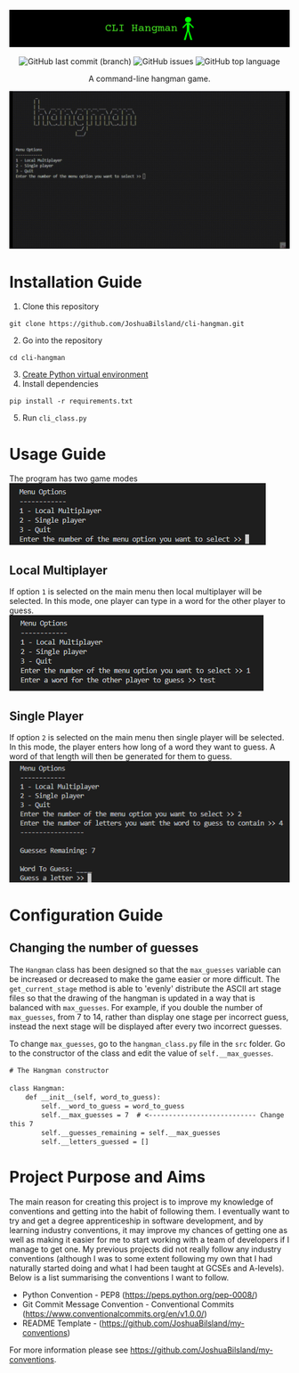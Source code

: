 ![Project banner](res/banner.png)

<div align="center">
    <img alt="GitHub last commit (branch)" src="https://img.shields.io/github/last-commit/JoshuaBilsland/cli-hangman/main">
    <img alt="GitHub issues" src="https://img.shields.io/github/issues/JoshuaBilsland/cli-hangman">
    <img alt="GitHub top language" src="https://img.shields.io/github/languages/top/JoshuaBilsland/cli-hangman">
    <p>A command-line hangman game.</p>
</div>



![Gif showing a demo of the program](res/demo.gif)

# Installation Guide
1. Clone this repository
```
git clone https://github.com/JoshuaBilsland/cli-hangman.git
```
2. Go into the repository
```
cd cli-hangman
```
3. [Create Python virtual environment](https://youtu.be/KxvKCSwlUv8)
4. Install dependencies
```
pip install -r requirements.txt
```
5. Run `cli_class.py`
   
# Usage Guide
The program has two game modes  
![Image showing the main menu](res/usage_guide_menu_options.png)
## Local Multiplayer
If option `1` is selected on the main menu then local multiplayer will be selected. In this mode, one player can type in a word for the other player to guess.  
![Image showing local multiplayer be selected](res/usage_guide_local_multiplayer.png)
## Single Player
If option `2` is selected on the main menu then single player will be selected. In this mode, the player enters how long of a word they want to guess. A word of that length will then be generated for them to guess.  
![Image showing single player be selected](res/usage_guide_single_player.png)

# Configuration Guide
## Changing the number of guesses
The `Hangman` class has been designed so that the `max_guesses` variable can be increased or decreased to make the game easier or more difficult. The `get_current_stage` method is able to 'evenly' distribute the ASCII art stage files so that the drawing of the hangman is updated in a way that is balanced with `max_guesses`. For example, if you double the number of `max_guesses`, from 7 to 14, rather than display one stage per incorrect guess, instead the next stage will be displayed after every two incorrect guesses.

To change `max_guesses`, go to the `hangman_class.py` file in the `src` folder. Go to the constructor of the class and edit the value of `self.__max_guesses`.

```
# The Hangman constructor

class Hangman:
    def __init__(self, word_to_guess):
        self.__word_to_guess = word_to_guess
        self.__max_guesses = 7  # <--------------------------- Change this 7
        self.__guesses_remaining = self.__max_guesses
        self.__letters_guessed = []
```

# Project Purpose and Aims
The main reason for creating this project is to improve my knowledge of conventions and getting into the habit of following them. I eventually want to try and get a degree apprenticeship in software development, and by learning industry conventions, it may improve my chances of getting one as well as making it easier for me to start working with a team of developers if I manage to get one. My previous projects did not really follow any industry conventions (although I was to some extent following my own that I had naturally started doing and what I had been taught at GCSEs and A-levels). Below is a list summarising the conventions I want to follow.

- Python Convention - PEP8 (https://peps.python.org/pep-0008/)
- Git Commit Message Convention - Conventional Commits (https://www.conventionalcommits.org/en/v1.0.0/)
- README Template - (https://github.com/JoshuaBilsland/my-conventions) 

For more information please see https://github.com/JoshuaBilsland/my-conventions.